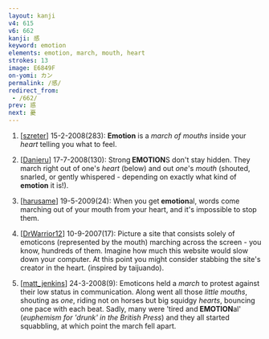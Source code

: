 ```yaml
---
layout: kanji
v4: 615
v6: 662
kanji: 感
keyword: emotion
elements: emotion, march, mouth, heart
strokes: 13
image: E6849F
on-yomi: カン
permalink: /感/
redirect_from:
 - /662/
prev: 惑
next: 憂
---
```


1) [<a href="http://kanji.koohii.com/profile/szreter">szreter</a>] 15-2-2008(283): <strong>Emotion</strong> is a <em>march of mouths</em> inside your <em>heart</em> telling you what to feel.

2) [<a href="http://kanji.koohii.com/profile/Danieru">Danieru</a>] 17-7-2008(130): Strong<strong> EMOTION</strong>S don&#039;t stay hidden. They march right out of one&#039;s <em>heart</em> (below) and out <em>one</em>&#039;s <em>mouth</em> (shouted, snarled, or gently whispered - depending on exactly what kind of<strong> emotion</strong> it is!).

3) [<a href="http://kanji.koohii.com/profile/harusame">harusame</a>] 19-5-2009(24): When you get<strong> emotion</strong>al, words come marching out of your mouth from your heart, and it&#039;s impossible to stop them.

4) [<a href="http://kanji.koohii.com/profile/DrWarrior12">DrWarrior12</a>] 10-9-2007(17): Picture a site that consists solely of emoticons (represented by the mouth) marching across the screen - you know, hundreds of them. Imagine how much this website would slow down your computer. At this point you might consider stabbing the site&#039;s creator in the heart. (inspired by taijuando).

5) [<a href="http://kanji.koohii.com/profile/matt_jenkins">matt_jenkins</a>] 24-3-2008(9): Emoticons held a <em>march</em> to protest against their low status in communication. Along went all those <em>little mouths</em>, shouting as <em>one</em>, riding not on horses but big squidgy <em>hearts</em>, bouncing one pace with each beat. Sadly, many were &#039;tired and<strong> EMOTION</strong>al&#039; (<em>euphemism for &#039;drunk&#039; in the British Press</em>) and they all started squabbling, at which point the march fell apart.

